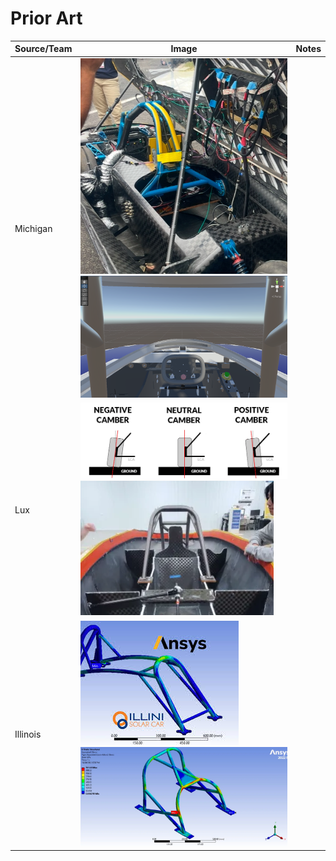 # Prior Art

| Source/Team | Image                                                                                                                         | Notes |
| ----------- | ----------------------------------------------------------------------------------------------------------------------------- | ----- |
| Michigan    | <img src="../../.gitbook/assets/image (1) (1) (2).png" alt="" data-size="original">![](<../../.gitbook/assets/image (2).png>) |       |
| Lux         | <img src="../../.gitbook/assets/image (3).png" alt="" data-size="original">![](<../../.gitbook/assets/image (4).png>)         |       |
| Illinois    | <img src="../../.gitbook/assets/image (55).png" alt="" data-size="original">![](<../../.gitbook/assets/image (56).png>)       |       |

